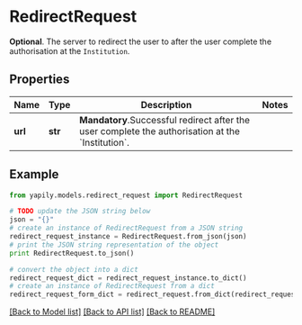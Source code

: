 # RedirectRequest

__Optional__. The server to redirect the user to after the user complete the authorisation at the `Institution`.

## Properties

Name | Type | Description | Notes
------------ | ------------- | ------------- | -------------
**url** | **str** | __Mandatory__.Successful redirect after the user complete the authorisation at the &#x60;Institution&#x60;. | 

## Example

```python
from yapily.models.redirect_request import RedirectRequest

# TODO update the JSON string below
json = "{}"
# create an instance of RedirectRequest from a JSON string
redirect_request_instance = RedirectRequest.from_json(json)
# print the JSON string representation of the object
print RedirectRequest.to_json()

# convert the object into a dict
redirect_request_dict = redirect_request_instance.to_dict()
# create an instance of RedirectRequest from a dict
redirect_request_form_dict = redirect_request.from_dict(redirect_request_dict)
```
[[Back to Model list]](../README.md#documentation-for-models) [[Back to API list]](../README.md#documentation-for-api-endpoints) [[Back to README]](../README.md)


